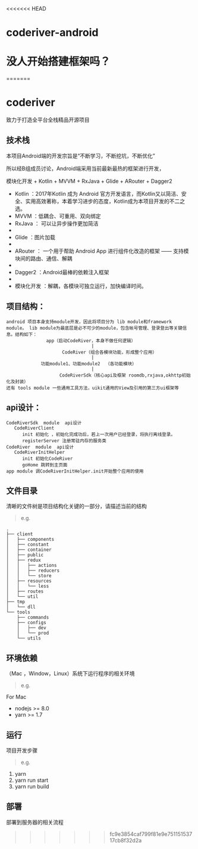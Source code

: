 <<<<<<< HEAD
# coderiver-android
# 没人开始搭建框架吗？
=======
# coderiver

致力于打造全平台全栈精品开源项目

## 技术栈

本项目Android端的开发宗旨是“不断学习，不断挖坑，不断优化”

所以经B组成员讨论，Android端采用当前最新最热的框架进行开发，

模块化开发 + Kotlin + MVVM + RxJava + Glide + ARouter + Dagger2

<ul>
  <li>
Kotlin ：2017年Kotlin 成为 Android 官方开发语言，而Kotlin又以简洁、安全、实用高效著称，本着学习进步的态度，Kotlin成为本项目开发的不二之选。
  </li>
  <li>
MVVM ：低耦合、可重用、双向绑定
  </li>    
  <li>
RxJava ： 可以让异步操作更加简洁
  <li>
  <li>
Glide ：图片加载
  <li>
  <li>
ARouter ： 一个用于帮助 Android App 进行组件化改造的框架 —— 支持模块间的路由、通信、解耦
  <li>
  <li>
Dagger2 ：Android最棒的依赖注入框架
  <li>
  <li>
模块化开发 ：解耦，各模块可独立运行，加快编译时间。
  </li>
</ul>


## 项目结构：

```
android 项目本身支持module开发，因此将项目分为 lib module和framework module。 lib module为最底层是必不可少的module，包含帐号管理、登录登出等关键信息。结构如下：
               app（启动CodeRiver，本身不做任何逻辑）
                                |
                     CodeRiver（组合各模块功能，形成整个应用）
                                |
             功能module1、功能module2  （各功能模块） 
                                |
                    CodeRiverSdk（核心api及框架 roomdb,rxjava,okhttp初始化及封装）
还有 tools module 一些通用工具方法，uikit通用的View及引用的第三方ui框架等
```

## api设计：
```
CodeRiverSdk  module  api设计
   CodeRiverClient 
      init 初始化 ，初始化完成功后，若上一次用户已经登录，将执行离线登录。
      registerServer 注册常驻内存的服务类
CodeRiver  module  api设计
   CodeRiverInitHelper
      init 初始化CodeRiver
      goHome 跳转到主页面
app module 调CodeRiverInitHelper.init开始整个应用的使用

```
## 文件目录

清晰的文件树是项目结构化关键的一部分，请描述当前的结构

> e.g.

```
.
├── client
│   ├── components
│   ├── constant
│   ├── container
│   ├── public
│   ├── redux
│   │   ├── actions
│   │   ├── reducers
│   │   └── store
│   ├── resources
│   │   └── less
│   ├── routes
│   └── util
├── tmp
│   └── dll
└── tools
    ├── commands
    ├── configs
    │   ├── dev
    │   └── prod
    └── utils
```

## 环境依赖

（Mac ，Window，Linux）系统下运行程序的相关环境

> e.g.

For Mac

- nodejs >= 8.0
- yarn >= 1.7

## 运行

项目开发步骤

> e.g.

1. yarn
2. yarn run start
3. yarn run build

## 部署

部署到服务器的相关流程

[^notice]: 此文档为项目主要内容，每个小组根据自己情况完善`README`
>>>>>>> fc9e3854caf799f81e9e75115153717cb8f32d2a
